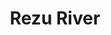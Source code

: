 ---
title: "Rezu River"
title_bn: "রেজু নদী"
description: "It originates from northern Arakan mountains and fall into Bay of Bengal by the south border of Cox’s Bazar. It’s also called Rezu Canal. Its length or width is unknown."
---